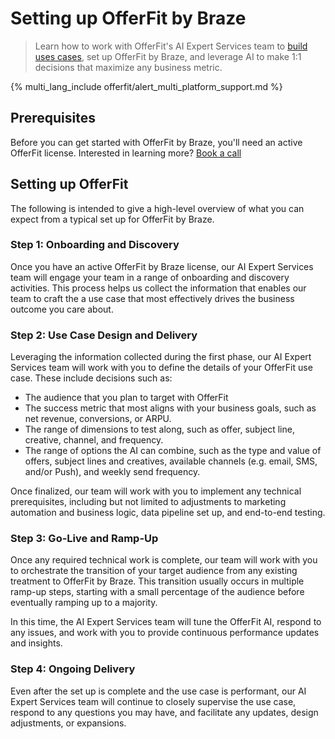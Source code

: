 # Setting up OfferFit by Braze

> Learn how to work with OfferFit's AI Expert Services team to [build uses cases]({{site.baseurl}}/developer_guide/offerfit/building_use_cases), set up OfferFit by Braze, and leverage AI to make 1:1 decisions that maximize any business metric.

{% multi_lang_include offerfit/alert_multi_platform_support.md %}

## Prerequisites

Before you can get started with OfferFit by Braze, you'll need an active OfferFit license. Interested in learning more? [Book a call](https://offerfit.ai/book-now)

## Setting up OfferFit

The following is intended to give a high-level overview of what you can expect from a typical set up for OfferFit by Braze.

### Step 1: Onboarding and Discovery

Once you have an active OfferFit by Braze license, our AI Expert Services team will engage your team in a range of onboarding and discovery activities. This process helps us collect the information that enables our team to craft the a use case that most effectively drives the business outcome you care about.

### Step 2: Use Case Design and Delivery

Leveraging the information collected during the first phase, our AI Expert Services team will work with you to define the details of your OfferFit use case. These include decisions such as:

- The audience that you plan to target with OfferFit
- The success metric that most aligns with your business goals, such as net revenue, conversions, or ARPU.
- The range of dimensions to test along, such as offer, subject line, creative, channel, and frequency.
- The range of options the AI can combine, such as the type and value of offers, subject lines and creatives, available channels (e.g. email, SMS, and/or Push), and weekly send frequency.

Once finalized, our team will work with you to implement any technical prerequisites, including but not limited to adjustments to marketing automation and business logic, data pipeline set up, and end-to-end testing. 

### Step 3: Go-Live and Ramp-Up

Once any required technical work is complete, our team will work with you to orchestrate the transition of your target audience from any existing treatment to OfferFit by Braze. This transition usually occurs in multiple ramp-up steps, starting with a small percentage of the audience before eventually ramping up to a majority.

In this time, the AI Expert Services team will tune the OfferFit AI, respond to any issues, and work with you to provide continuous performance updates and insights. 

### Step 4: Ongoing Delivery

Even after the set up is complete and the use case is performant, our AI Expert Services team will continue to closely supervise the use case, respond to any questions you may have, and facilitate any updates, design adjustments, or expansions.






